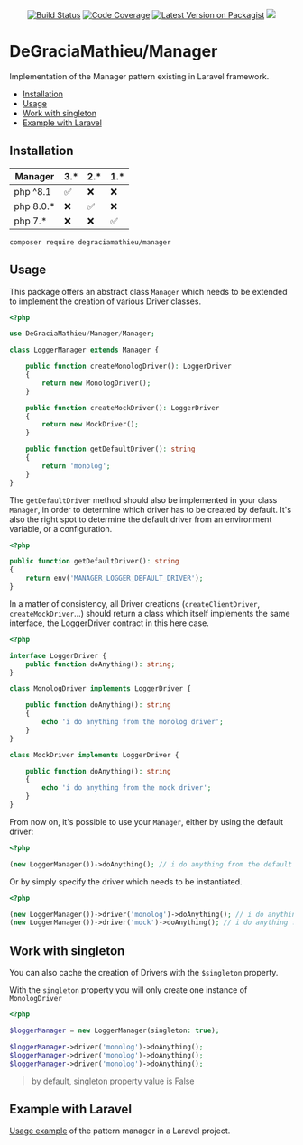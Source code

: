 <p align="center">
<a href="https://scrutinizer-ci.com/g/DeGraciaMathieu/Manager/"><img src="https://scrutinizer-ci.com/g/DeGraciaMathieu/Manager/badges/build.png?b=master" alt="Build Status"></a>
<a href="https://scrutinizer-ci.com/g/DeGraciaMathieu/manager/?branch=master"><img src="https://scrutinizer-ci.com/g/DeGraciaMathieu/manager/badges/coverage.png?b=master" alt="Code Coverage"></a>
<a href="https://packagist.org/packages/degraciamathieu/manager"><img src="https://img.shields.io/packagist/v/degraciamathieu/manager.svg?style=flat-square" alt="Latest Version on Packagist"></a>
<a href='https://packagist.org/packages/degraciamathieu/manager'><img src='https://img.shields.io/packagist/dt/degraciamathieu/manager.svg?style=flat-square' /></a> 
</p>

# DeGraciaMathieu/Manager

Implementation of the Manager pattern existing in Laravel framework.

* [Installation](#installation)
* [Usage](#usage)
* [Work with singleton](#work-with-singleton)
* [Example with Laravel](#example-with-laravel)

## Installation
 
| Manager     | 3.*                | 2.*                | 1.*                |
|-------------|--------------------|--------------------|--------------------|
| php ^8.1    | :white_check_mark: | :x:                | :x:                |
| php 8.0.*   | :x:                | :white_check_mark: | :x:                |
| php 7.*     | :x:                | :x:                | :white_check_mark: |
 
```
composer require degraciamathieu/manager
```

## Usage

This package offers an abstract class `Manager` which needs to be extended to implement the creation of various Driver classes.

```php
<?php

use DeGraciaMathieu/Manager/Manager;

class LoggerManager extends Manager {

    public function createMonologDriver(): LoggerDriver
    {
        return new MonologDriver();
    }

    public function createMockDriver(): LoggerDriver
    {
        return new MockDriver();
    }

    public function getDefaultDriver(): string
    {
        return 'monolog';
    }
}
```

The `getDefaultDriver` method should also be implemented in your class `Manager`, in order to determine which driver has to be created by default. It's also the right spot to determine the default driver from an environment variable, or a configuration.

```php
<?php

public function getDefaultDriver(): string
{
    return env('MANAGER_LOGGER_DEFAULT_DRIVER');
}
```
In a matter of consistency, all Driver creations (`createClientDriver`, `createMockDriver`...) should return a class which itself implements the same interface, the LoggerDriver contract in this here case.

```php
<?php

interface LoggerDriver {
    public function doAnything(): string;
}

class MonologDriver implements LoggerDriver {

    public function doAnything(): string
    {
        echo 'i do anything from the monolog driver';
    }
}

class MockDriver implements LoggerDriver {

    public function doAnything(): string
    {
        echo 'i do anything from the mock driver';
    }
}
```

From now on, it's possible to use your `Manager`, either by using the default driver:

```php
<?php

(new LoggerManager())->doAnything(); // i do anything from the default driver
```

Or by simply specify the driver which needs to be instantiated.

```php
<?php

(new LoggerManager())->driver('monolog')->doAnything(); // i do anything from the monolog driver
(new LoggerManager())->driver('mock')->doAnything(); // i do anything from the mock driver
```
## Work with singleton

You can also cache the creation of Drivers with the `$singleton` property.

With the `singleton` property you will only create one instance of `MonologDriver`

```php
<?php

$loggerManager = new LoggerManager(singleton: true);

$loggerManager->driver('monolog')->doAnything();
$loggerManager->driver('monolog')->doAnything();
$loggerManager->driver('monolog')->doAnything();
```

> by default, singleton property value is False

## Example with Laravel

[Usage example](https://github.com/DeGraciaMathieu/manager-examples) of the pattern manager in a Laravel project.
